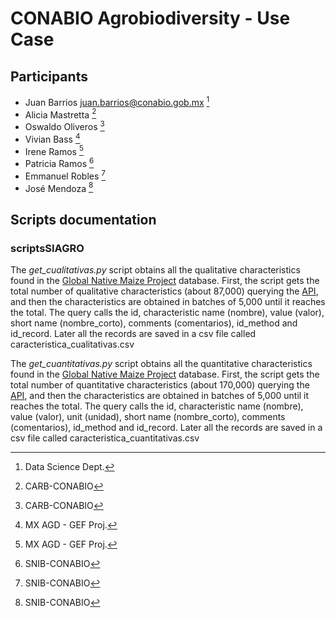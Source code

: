 # CONABIO Agrobiodiversity - Use Case

## Participants

 * Juan Barrios <juan.barrios@conabio.gob.mx> [^1]
 * Alicia Mastretta [^2]
 * Oswaldo Oliveros [^2]
 * Vivian Bass [^3]
 * Irene Ramos [^3]
 * Patricia Ramos [^4]
 * Emmanuel Robles [^4]
 * José Mendoza [^4]

[^1]: Data Science Dept.
[^2]: CARB-CONABIO
[^3]: MX AGD - GEF Proj.
[^4]: SNIB-CONABIO

## Scripts documentation

### scriptsSIAGRO

The *get_cualitativas.py* script obtains all the qualitative characteristics found in the [Global Native Maize Project](https://maices-siagro.conabio.gob.mx/spa/) database. First, the script gets the total number of qualitative characteristics (about 87,000) querying the [API](https://maices-siagro.conabio.gob.mx/api/graphql/), and then the characteristics are obtained in batches of 5,000 until it reaches the total. The query calls the id, characteristic name (nombre), value (valor), short name (nombre_corto), comments (comentarios), id_method and id_record. Later all the records are saved in a csv file called caracteristica_cualitativas.csv

The *get_cuantitativas.py* script obtains all the quantitative characteristics found in the [Global Native Maize Project](https://maices-siagro.conabio.gob.mx/spa/) database. First, the script gets the total number of quantitative characteristics (about 170,000) querying the [API](https://maices-siagro.conabio.gob.mx/api/graphql/), and then the characteristics are obtained in batches of 5,000 until it reaches the total. The query calls the id, characteristic name (nombre), value (valor), unit (unidad), short name (nombre_corto), comments (comentarios), id_method and id_record. Later all the records are saved in a csv file called caracteristica_cuantitativas.csv